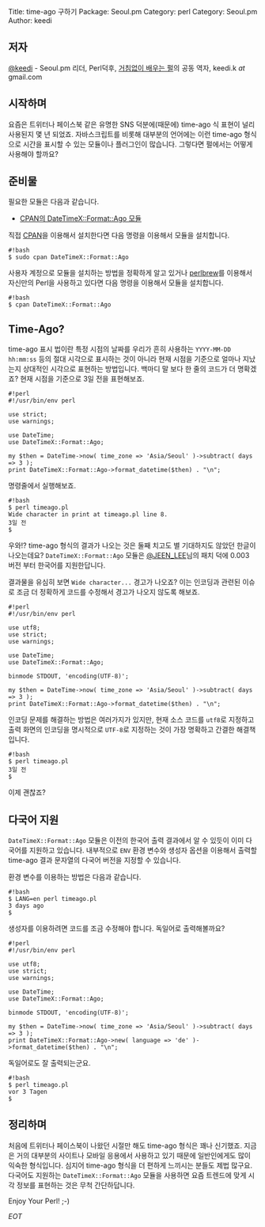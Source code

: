 Title:    time-ago 구하기
Package:  Seoul.pm
Category: perl
Category: Seoul.pm
Author:   keedi

저자
-----

[@keedi][twitter-keedi] - Seoul.pm 리더, Perl덕후,
[거침없이 배우는 펄][yes24-4433208]의 공동 역자, keedi.k _at_ gmail.com


시작하며
---------

요즘은 트위터나 페이스북 같은 유명한 SNS 덕분에(때문에)
time-ago 식 표현이 널리 사용된지 몇 년 되었죠.
자바스크립트를 비롯해 대부분의 언어에는 이런 time-ago 형식으로
시간을 표시할 수 있는 모듈이나 플러그인이 많습니다.
그렇다면 펄에서는 어떻게 사용해야 할까요?


준비물
-------

필요한 모듈은 다음과 같습니다.

- [CPAN의 DateTimeX::Format::Ago 모듈][cpan-datetimex-format-ago]

직접 [CPAN][cpan]을 이용해서 설치한다면 다음 명령을 이용해서 모듈을 설치합니다.

    #!bash
    $ sudo cpan DateTimeX::Format::Ago

사용자 계정으로 모듈을 설치하는 방법을 정확하게 알고 있거나
[perlbrew][home-perlbrew]를 이용해서 자신만의 Perl을 사용하고 있다면
다음 명령을 이용해서 모듈을 설치합니다.

    #!bash
    $ cpan DateTimeX::Format::Ago


Time-Ago?
----------

time-ago 표시 법이란 특정 시점의 날짜를 우리가 흔히 사용하는
`YYYY-MM-DD hh:mm:ss` 등의 절대 시각으로 표시하는 것이 아니라
현재 시점을 기준으로 얼마나 지났는지 상대적인 시각으로 표현하는 방법입니다.
백마디 말 보다 한 줄의 코드가 더 명확겠죠?
현재 시점을 기준으로 3일 전을 표현해보죠.

    #!perl
    #!/usr/bin/env perl

    use strict;
    use warnings;

    use DateTime;
    use DateTimeX::Format::Ago;

    my $then = DateTime->now( time_zone => 'Asia/Seoul' )->subtract( days => 3 );
    print DateTimeX::Format::Ago->format_datetime($then) . "\n";

명령줄에서 실행해보죠.

    #!bash
    $ perl timeago.pl
    Wide character in print at timeago.pl line 8.
    3일 전
    $ 

우와!? time-ago 형식의 결과가 나오는 것은 둘째 치고도
별 기대하지도 않았던 한글이 나오는데요?
`DateTimeX::Format::Ago` 모듈은 [@JEEN_LEE][twitter-jeenlee]님의
패치 덕에 0.003 버전 부터 한국어를 지원한답니다.

결과물을 유심히 보면 `Wide character...` 경고가 나오죠?
이는 인코딩과 관련된 이슈로 조금 더 정확하게 코드를 수정해서
경고가 나오지 않도록 해보죠.

    #!perl
    #!/usr/bin/env perl

    use utf8;
    use strict;
    use warnings;

    use DateTime;
    use DateTimeX::Format::Ago;

    binmode STDOUT, 'encoding(UTF-8)';

    my $then = DateTime->now( time_zone => 'Asia/Seoul' )->subtract( days => 3 );
    print DateTimeX::Format::Ago->format_datetime($then) . "\n";

인코딩 문제를 해결하는 방법은 여러가지가 있지만,
현재 소스 코드를 `utf8`로 지정하고 출력 화면의 인코딩을 명시적으로
`UTF-8`로 지정하는 것이 가장 명확하고 간결한 해결책입니다.

    #!bash
    $ perl timeago.pl
    3일 전
    $ 

이제 괜찮죠?


다국어 지원
------------

`DateTimeX::Format::Ago` 모듈은 이전의 한국어 출력 결과에서
알 수 있듯이 이미 다국어를 지원하고 있습니다.
내부적으로 `ENV` 환경 변수와 생성자 옵션을 이용해서 출력할
time-ago 결과 문자열의 다국어 버전을 지정할 수 있습니다.

환경 변수를 이용하는 방법은 다음과 같습니다.

    #!bash
    $ LANG=en perl timeago.pl
    3 days ago
    $ 

생성자를 이용하려면 코드를 조금 수정해야 합니다.
독일어로 출력해볼까요?

    #!perl
    #!/usr/bin/env perl

    use utf8;
    use strict;
    use warnings;

    use DateTime;
    use DateTimeX::Format::Ago;

    binmode STDOUT, 'encoding(UTF-8)';

    my $then = DateTime->now( time_zone => 'Asia/Seoul' )->subtract( days => 3 );
    print DateTimeX::Format::Ago->new( language => 'de' )->format_datetime($then) . "\n";

독일어로도 잘 출력되는군요.

    #!bash
    $ perl timeago.pl
    vor 3 Tagen
    $ 


정리하며
---------

처음에 트위터나 페이스북이 나왔던 시절만 해도 time-ago 형식은 꽤나 신기했죠.
지금은 거의 대부분의 사이트나 모바일 응용에서 사용하고 있기 때문에
일반인에게도 많이 익숙한 형식입니다.
심지어 time-ago 형식을 더 편하게 느끼시는 분들도 제법 많구요.
다국어도 지원하는 `DateTimeX::Format::Ago` 모듈을 사용하면 요즘 트렌드에
맞게 시각 정보를 표현하는 것은 무척 간단하답니다.

Enjoy Your Perl! ;-)

_EOT_


[cpan-datetimex-format-ago]:    https://metacpan.org/pod/DateTimeX::Format::Ago
[cpan]:                         http://www.cpan.org/
[home-perlbrew]:                http://perlbrew.pl/
[twitter-jeenlee]:              http://twitter.com/#!/JEEN_LEE
[twitter-keedi]:                http://twitter.com/#!/keedi
[yes24-4433208]:                http://www.yes24.com/24/goods/4433208
